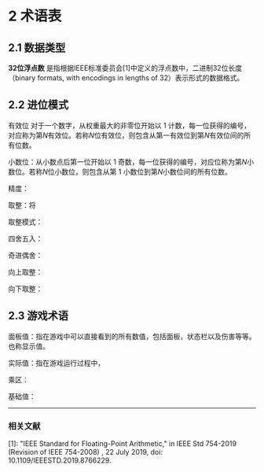 # 2 术语表
## 2.1 数据类型
**32位浮点数** 是指根据IEEE标准委员会[1]中定义的浮点数中，二进制32位长度（binary formats, with encodings in lengths of 32）表示形式的数据格式。

## 2.2 进位模式
有效位 对于一个数字，从权重最大的非零位开始以 $1$ 计数，每一位获得的编号，对应称为第$N$有效位。若称$N$位有效位，则包含从第一有效位到第$N$有效位间的所有位数。

小数位：从小数点后第一位开始以 $1$ 奇数，每一位获得的编号，对应位称为第$N$小数位。若称$N$位小数位，则包含从第 $1$ 小数位到第$N$小数位间的所有位数。

精度：

取整：将

取整模式：

四舍五入：

奇进偶舍：

向上取整：

向下取整：

## 2.3 游戏术语

面板值：指在游戏中可以直接看到的所有数值，包括面板，状态栏以及伤害等等。也称显示值。

实际值：指在游戏运行过程中，

乘区：

基础值：



---
### 相关文献


[1]: "IEEE Standard for Floating-Point Arithmetic," in IEEE Std 754-2019 (Revision of IEEE 754-2008) , 22 July 2019, doi: 10.1109/IEEESTD.2019.8766229.

